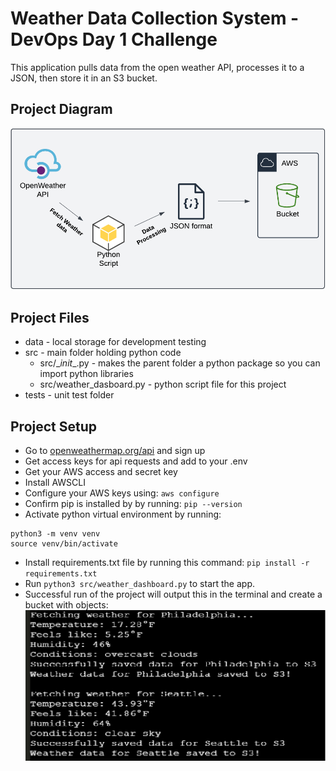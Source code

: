 # Weather Data Collection System - DevOps Day 1 Challenge

This application pulls data from the open weather API, processes it to a JSON, then store it in an S3 bucket.

## Project Diagram

![Weather dashboard infrastructural diagram](./data/image-day.png)

## Project Files

+ data - local storage for development testing
+ src - main folder holding python code
  + src/\__init__\.py - makes the parent folder a python package so you can import python libraries
  + src/weather_dasboard.py - python script file for this project
+ tests - unit test folder

## Project Setup

+ Go to [openweathermap.org/api](https://openweathermap.org/api) and sign up
+ Get access keys for api requests and add to your .env
+ Get your AWS access and secret key
+ Install AWSCLI
+ Configure your AWS keys using: `aws configure`
+ Confirm pip is installed by by running: `pip --version`
+ Activate python virtual environment by running:

```
python3 -m venv venv
source venv/bin/activate
```

+ Install requirements.txt file by running this command:
`pip install -r requirements.txt`
+ Run `python3 src/weather_dashboard.py` to start the app.
+ Successful run of the project will output this in the terminal and create a bucket with objects:
![success diagram](./data/success.png)